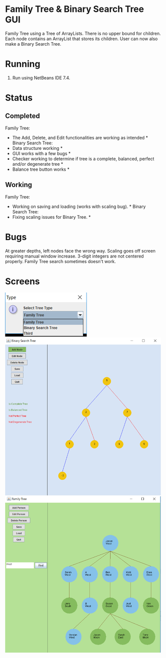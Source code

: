 # Family Tree & Binary Search Tree GUI #
Family Tree using a Tree of ArrayLists. There is no upper bound for children. Each node contains an ArrayList that stores its children. User can now also make a Binary Search Tree. 

# Running #
1. Run using NetBeans IDE 7.4.

# Status #
## Completed ##
Family Tree:
  * The Add, Delete, and Edit functionalities are working as intended *
Binary Search Tree: 
  * Data structure working *
  * GUI works with a few bugs *
  * Checker working to determine if tree is a complete, balanced, perfect and/or degenerate tree *
  * Balance tree button works *

## Working ##
Family Tree:
  * Working on saving and loading (works with scaling bug). *
Binary Search Tree:  
  * Fixing scaling issues for Binary Tree. *

# Bugs #
At greater depths, left nodes face the wrong way. Scaling goes off screen requiring manual window increase. 3-digit integers are not centered properly. Family Tree search sometimes doesn't work.

# Screens #
![alt text](screens/selection.png "Selection")
![alt text](screens/binary_search_tree.png "Sample binary search tree ")
![alt text](screens/tree4.png "Sample family tree ")
